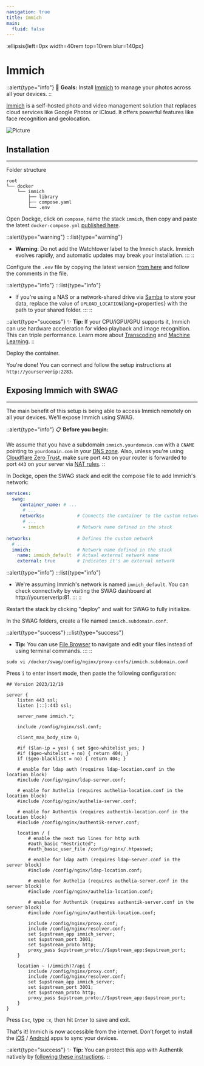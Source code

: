 ```yaml
---
navigation: true
title: Immich
main:
  fluid: false
---
```

:ellipsis{left=0px width=40rem top=10rem blur=140px}
# Immich

::alert{type="info"}
🎯 __Goals:__ Install [Immich](https://immich.app/docs/overview/introduction) to manage your photos across all your devices.
::

[Immich](https://immich.app/docs/overview/introduction) is a self-hosted photo and video management solution that replaces cloud services like Google Photos or iCloud. It offers powerful features like face recognition and geolocation.

![Picture](/img/serveex/immich.png)

## Installation
---
Folder structure

```console
root
└── docker
    └── immich
        ├── library
        ├── compose.yaml
        └── .env
```

Open Dockge, click on `compose`, name the stack `immich`, then copy and paste the latest `docker-compose.yml` [published here](https://github.com/immich-app/immich/blob/main/docker/docker-compose.yml).

::alert{type="warning"}
:::list{type="warning"}
- __Warning__: Do not add the Watchtower label to the Immich stack. Immich evolves rapidly, and automatic updates may break your installation.
:::
::

Configure the `.env` file by copying the latest version [from here](https://github.com/immich-app/immich/blob/main/docker/example.env) and follow the comments in the file.

::alert{type="info"}
:::list{type="info"}
- If you're using a NAS or a network-shared drive via [Samba](/general/samba/) to store your data, replace the value of `UPLOAD_LOCATION`{lang=properties} with the path to your shared folder.
:::
::

::alert{type="success"}
✨ __Tip:__ If your CPU/iGPU/GPU supports it, Immich can use hardware acceleration for video playback and image recognition. This can triple performance. Learn more about [Transcoding](https://immich.app/docs/features/hardware-transcoding/) and [Machine Learning](https://immich.app/docs/features/ml-hardware-acceleration).
::

Deploy the container.

You're done! You can connect and follow the setup instructions at `http://yourserverip:2283`.

## Exposing Immich with SWAG
---
The main benefit of this setup is being able to access Immich remotely on all your devices. We'll expose Immich using SWAG.

::alert{type="info"}
📋 __Before you begin:__ 
<br/><br/>
We assume that you have a subdomain `immich.yourdomain.com` with a `CNAME` pointing to `yourdomain.com` in your [DNS zone](/general/dns). Also, unless you're using [Cloudflare Zero Trust](/serveex/securite/cloudflare), make sure port `443` on your router is forwarded to port `443` on your server via [NAT rules](/general/nat).
::

In Dockge, open the SWAG stack and edit the compose file to add Immich's network:

```yaml
services:
  swag:
     container_name: # ...
      # ... 
     networks:            # Connects the container to the custom network 
      # ...           
      - immich            # Network name defined in the stack
    
networks:                 # Defines the custom network
  # ...
  immich:                 # Network name defined in the stack
    name: immich_default  # Actual external network name
    external: true        # Indicates it's an external network
```

::alert{type="info"}
:::list{type="info"}
- We're assuming Immich's network is named `immich_default`. You can check connectivity by visiting the SWAG dashboard at http://yourserverip:81.
:::
::

Restart the stack by clicking "deploy" and wait for SWAG to fully initialize.

In the SWAG folders, create a file named `immich.subdomain.conf`.

::alert{type="success"}
:::list{type="success"}
- __Tip:__ You can use [File Browser](/serveex/files/file-browser) to navigate and edit your files instead of using terminal commands.
:::
::

```shell
sudo vi /docker/swag/config/nginx/proxy-confs/immich.subdomain.conf
```
Press `i` to enter insert mode, then paste the following configuration:

```nginx
## Version 2023/12/19

server {
    listen 443 ssl;
    listen [::]:443 ssl;

    server_name immich.*;

    include /config/nginx/ssl.conf;

    client_max_body_size 0;

    #if ($lan-ip = yes) { set $geo-whitelist yes; }
    #if ($geo-whitelist = no) { return 404; }
    if ($geo-blacklist = no) { return 404; }

    # enable for ldap auth (requires ldap-location.conf in the location block)
    #include /config/nginx/ldap-server.conf;

    # enable for Authelia (requires authelia-location.conf in the location block)
    #include /config/nginx/authelia-server.conf;

    # enable for Authentik (requires authentik-location.conf in the location block)
    #include /config/nginx/authentik-server.conf;

    location / {
        # enable the next two lines for http auth
        #auth_basic "Restricted";
        #auth_basic_user_file /config/nginx/.htpasswd;

        # enable for ldap auth (requires ldap-server.conf in the server block)
        #include /config/nginx/ldap-location.conf;

        # enable for Authelia (requires authelia-server.conf in the server block)
        #include /config/nginx/authelia-location.conf;

        # enable for Authentik (requires authentik-server.conf in the server block)
        #include /config/nginx/authentik-location.conf;

        include /config/nginx/proxy.conf;
        include /config/nginx/resolver.conf;
        set $upstream_app immich_server;
        set $upstream_port 3001;
        set $upstream_proto http;
        proxy_pass $upstream_proto://$upstream_app:$upstream_port;
    }

    location ~ (/immich)?/api {
        include /config/nginx/proxy.conf;
        include /config/nginx/resolver.conf;
        set $upstream_app immich_server;
        set $upstream_port 3001;
        set $upstream_proto http;
        proxy_pass $upstream_proto://$upstream_app:$upstream_port;
    }
}
```

Press `Esc`, type `:x`, then hit `Enter` to save and exit.

That's it! Immich is now accessible from the internet. Don’t forget to install the [iOS](https://apps.apple.com/us/app/immich/id1613945652) / [Android](https://play.google.com/store/apps/details?id=app.alextran.immich) apps to sync your devices.

::alert{type="success"}
✨ __Tip:__ You can protect this app with Authentik natively by [following these instructions](https://docs.goauthentik.io/integrations/services/immich/).
::